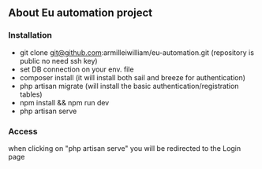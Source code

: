 ## About Eu automation project

### Installation
- git clone git@github.com:armilleiwilliam/eu-automation.git   (repository is public no need ssh key)
- set DB connection on your env. file
- composer install (it will install both sail and breeze for authentication)
- php artisan migrate (will install the basic authentication/registration tables)
- npm install && npm run dev
- php artisan serve

### Access
when clicking on "php artisan serve" you will be redirected to the Login page
